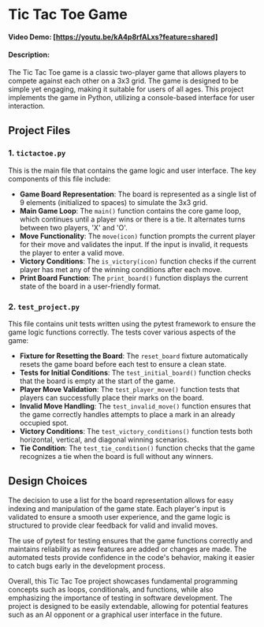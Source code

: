 # Tic Tac Toe Game

#### Video Demo: [https://youtu.be/kA4p8rfALxs?feature=shared]

#### Description:
The Tic Tac Toe game is a classic two-player game that allows players to compete against each other on a 3x3 grid. The game is designed to be simple yet engaging, making it suitable for users of all ages. This project implements the game in Python, utilizing a console-based interface for user interaction.

## Project Files

### 1. `tictactoe.py`
This is the main file that contains the game logic and user interface. The key components of this file include:

- **Game Board Representation**: The board is represented as a single list of 9 elements (initialized to spaces) to simulate the 3x3 grid.
- **Main Game Loop**: The `main()` function contains the core game loop, which continues until a player wins or there is a tie. It alternates turns between two players, 'X' and 'O'.
- **Move Functionality**: The `move(icon)` function prompts the current player for their move and validates the input. If the input is invalid, it requests the player to enter a valid move.
- **Victory Conditions**: The `is_victory(icon)` function checks if the current player has met any of the winning conditions after each move.
- **Print Board Function**: The `print_board()` function displays the current state of the board in a user-friendly format.

### 2. `test_project.py`
This file contains unit tests written using the pytest framework to ensure the game logic functions correctly. The tests cover various aspects of the game:

- **Fixture for Resetting the Board**: The `reset_board` fixture automatically resets the game board before each test to ensure a clean state.
- **Tests for Initial Conditions**: The `test_initial_board()` function checks that the board is empty at the start of the game.
- **Player Move Validation**: The `test_player_move()` function tests that players can successfully place their marks on the board.
- **Invalid Move Handling**: The `test_invalid_move()` function ensures that the game correctly handles attempts to place a mark in an already occupied spot.
- **Victory Conditions**: The `test_victory_conditions()` function tests both horizontal, vertical, and diagonal winning scenarios.
- **Tie Condition**: The `test_tie_condition()` function checks that the game recognizes a tie when the board is full without any winners.

## Design Choices
The decision to use a list for the board representation allows for easy indexing and manipulation of the game state. Each player's input is validated to ensure a smooth user experience, and the game logic is structured to provide clear feedback for valid and invalid moves.

The use of pytest for testing ensures that the game functions correctly and maintains reliability as new features are added or changes are made. The automated tests provide confidence in the code's behavior, making it easier to catch bugs early in the development process.

Overall, this Tic Tac Toe project showcases fundamental programming concepts such as loops, conditionals, and functions, while also emphasizing the importance of testing in software development. The project is designed to be easily extendable, allowing for potential features such as an AI opponent or a graphical user interface in the future.
